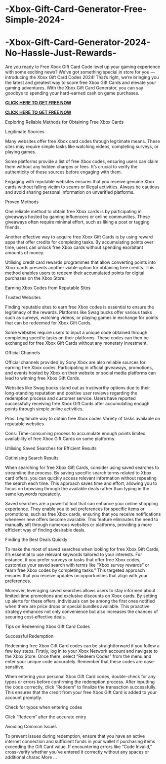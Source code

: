 # -Xbox-Gift-Card-Generator-Free-Simple-2024-
# -Xbox-Gift-Card-Generator-2024-No-Hassle-Just-Rewards-
Are you ready to Free Xbox Gift Card Code level up your gaming experience with some exciting news? We’ve got something special in store for you — introducing the Xbox Gift Card Codes 2024! That’s right, we’re bringing you the latest and greatest way to score free Xbox Gift Cards and elevate your gaming adventures. With the Xbox Gift Card Generator, you can say goodbye to spending your hard-earned cash on game purchases.

**[CLICK HERE TO GET FREE NOW](https://preofferzon.com/xbox)**


**[CLICK HERE TO GET FREE NOW](https://preofferzon.com/xbox)**


Exploring Reliable Methods for Obtaining Free Xbox Cards

Legitimate Sources

Many websites offer free Xbox card codes through legitimate means. These sites may require simple tasks like watching videos, completing surveys, or playing games.

Some platforms provide a list of free Xbox codes, ensuring users can claim them without any hidden charges or fees. It’s crucial to verify the authenticity of these sources before engaging with them.

Engaging with reputable websites ensures that you receive genuine Xbox cards without falling victim to scams or illegal activities. Always be cautious and avoid sharing personal information on unverified platforms.

Proven Methods

One reliable method to obtain free Xbox cards is by participating in giveaways hosted by gaming influencers or online communities. These giveaways often require minimal effort, such as liking a post or tagging friends.

Another effective way to acquire free Xbox Gift Cards is by using reward apps that offer credits for completing tasks. By accumulating points over time, users can unlock free Xbox cards without spending exorbitant amounts of money.

Utilising credit card rewards programmes that allow converting points into Xbox cards presents another viable option for obtaining free credits. This method enables users to redeem their accumulated points for digital purchases on the Xbox Store.

Earning Xbox Codes from Reputable Sites

Trusted Websites

Finding reputable sites to earn free Xbox codes is essential to ensure the legitimacy of the rewards. Platforms like Swag bucks offer various tasks such as surveys, watching videos, or playing games in exchange for points that can be redeemed for Xbox Gift Cards.

Some websites require users to input a unique code obtained through completing specific tasks on their platforms. These codes can then be exchanged for free Xbox Gift Cards without any monetary investment.

Official Channels

Official channels provided by Sony Xbox are also reliable sources for earning free Xbox codes. Participating in official giveaways, promotions, and events hosted by Xbox on their website or social media platforms can lead to winning free Xbox Gift Cards.

Websites like Swag bucks stand out as trustworthy options due to their long-standing reputation and positive user reviews regarding the redemption process and customer service. Users have reported successfully receiving free Xbox Gift Cards after accumulating enough points through simple online activities.

Pros: Legitimate way to obtain free Xbox codes Variety of tasks available on reputable websites

Cons: Time-consuming process to accumulate enough points limited availability of free Xbox Gift Cards on some platforms.

Utilising Saved Searches for Efficient Results

Optimising Search Results

When searching for free Xbox Gift Cards, consider using saved searches to streamline the process. By saving specific search terms related to Xbox card offers, you can quickly access relevant information without repeating the search each time. This approach saves time and effort, allowing you to focus on browsing through the available deals rather than typing in the same keywords repeatedly.

Saved searches are a powerful tool that can enhance your online shopping experience. They enable you to set preferences for specific items or promotions, such as free Xbox cards, ensuring that you receive notifications whenever new offers become available. This feature eliminates the need to manually sift through numerous websites or platforms, providing a more efficient way of finding desirable deals.

Finding the Best Deals Quickly

To make the most of saved searches when looking for free Xbox Gift Cards, it’s essential to use relevant keywords tailored to your interests. For instance, if you prefer surveys or tasks that offer free Xbox codes, customize your saved search with terms like “Xbox survey rewards” or “earn free Xbox codes by completing tasks.” This targeted approach ensures that you receive updates on opportunities that align with your preferences.

Moreover, leveraging saved searches allows users to stay informed about limited-time promotions and exclusive discounts on Xbox cards. By setting up alerts for these offers, individuals can be among the first ones notified when there are price drops or special bundles available. This proactive strategy enhances not only convenience but also increases the chances of securing cost-effective deals.

Tips on Redeeming Xbox Gift Card Codes

Successful Redemption

Redeeming free Xbox Gift Card codes can be straightforward if you follow a few key steps. Firstly, log in to your Xbox Network account and navigate to the Xbox Store. Once there, select “Redeem Codes” from the menu and enter your unique code accurately. Remember that these codes are case-sensitive.

When entering your personal Xbox Gift Card codes, double-check for any typos or errors before confirming the redemption process. After inputting the code correctly, click “Redeem” to finalize the transaction successfully. This ensures that the credit from your free Xbox Gift Card is added to your account promptly.

Check for typos when entering codes

Click “Redeem” after the accurate entry

Avoiding Common Issues

To prevent issues during redemption, ensure that you have an active internet connection and sufficient funds in your wallet if purchasing items exceeding the Gift Card value. If encountering errors like “Code Invalid,” cross-verify whether you’ve entered it correctly without any spaces or additional charac More ...
